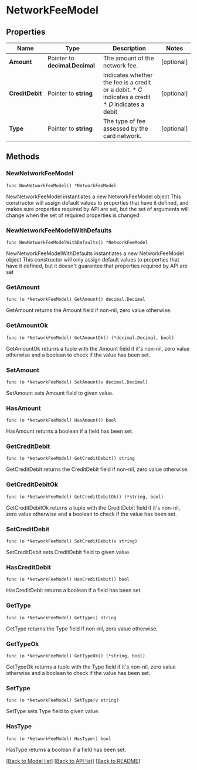 # NetworkFeeModel

## Properties

Name | Type | Description | Notes
------------ | ------------- | ------------- | -------------
**Amount** | Pointer to **decimal.Decimal** | The amount of the network fee. | [optional] 
**CreditDebit** | Pointer to **string** | Indicates whether the fee is a credit or a debit.  * *C* indicates a credit * *D* indicates a debit | [optional] 
**Type** | Pointer to **string** | The type of fee assessed by the card network. | [optional] 

## Methods

### NewNetworkFeeModel

`func NewNetworkFeeModel() *NetworkFeeModel`

NewNetworkFeeModel instantiates a new NetworkFeeModel object
This constructor will assign default values to properties that have it defined,
and makes sure properties required by API are set, but the set of arguments
will change when the set of required properties is changed

### NewNetworkFeeModelWithDefaults

`func NewNetworkFeeModelWithDefaults() *NetworkFeeModel`

NewNetworkFeeModelWithDefaults instantiates a new NetworkFeeModel object
This constructor will only assign default values to properties that have it defined,
but it doesn't guarantee that properties required by API are set

### GetAmount

`func (o *NetworkFeeModel) GetAmount() decimal.Decimal`

GetAmount returns the Amount field if non-nil, zero value otherwise.

### GetAmountOk

`func (o *NetworkFeeModel) GetAmountOk() (*decimal.Decimal, bool)`

GetAmountOk returns a tuple with the Amount field if it's non-nil, zero value otherwise
and a boolean to check if the value has been set.

### SetAmount

`func (o *NetworkFeeModel) SetAmount(v decimal.Decimal)`

SetAmount sets Amount field to given value.

### HasAmount

`func (o *NetworkFeeModel) HasAmount() bool`

HasAmount returns a boolean if a field has been set.

### GetCreditDebit

`func (o *NetworkFeeModel) GetCreditDebit() string`

GetCreditDebit returns the CreditDebit field if non-nil, zero value otherwise.

### GetCreditDebitOk

`func (o *NetworkFeeModel) GetCreditDebitOk() (*string, bool)`

GetCreditDebitOk returns a tuple with the CreditDebit field if it's non-nil, zero value otherwise
and a boolean to check if the value has been set.

### SetCreditDebit

`func (o *NetworkFeeModel) SetCreditDebit(v string)`

SetCreditDebit sets CreditDebit field to given value.

### HasCreditDebit

`func (o *NetworkFeeModel) HasCreditDebit() bool`

HasCreditDebit returns a boolean if a field has been set.

### GetType

`func (o *NetworkFeeModel) GetType() string`

GetType returns the Type field if non-nil, zero value otherwise.

### GetTypeOk

`func (o *NetworkFeeModel) GetTypeOk() (*string, bool)`

GetTypeOk returns a tuple with the Type field if it's non-nil, zero value otherwise
and a boolean to check if the value has been set.

### SetType

`func (o *NetworkFeeModel) SetType(v string)`

SetType sets Type field to given value.

### HasType

`func (o *NetworkFeeModel) HasType() bool`

HasType returns a boolean if a field has been set.


[[Back to Model list]](../README.md#documentation-for-models) [[Back to API list]](../README.md#documentation-for-api-endpoints) [[Back to README]](../README.md)


